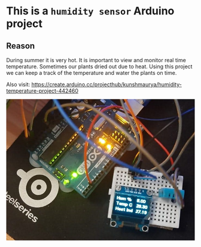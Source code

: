 # This is a `humidity sensor` Arduino project

## Reason
 During summer it is very hot. It is important to view and monitor real time temperature. Sometimes our plants dried out due to heat. Using this project we can keep a track of the temperature and water the plants on time.


Also visit: https://create.arduino.cc/projecthub/kunshmaurya/humidity-temperature-project-442460



![screenshot](https://github.com/kunsh13/Humidity-Temperature-Project/blob/79306f16749c07826c5e7cfd64adffa03479fad4/images/pic.jpeg)